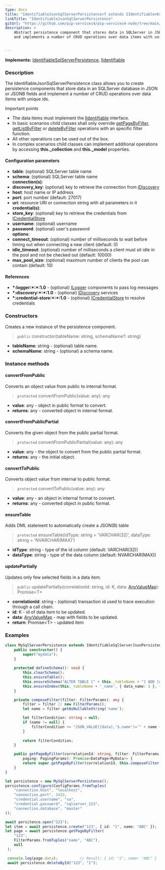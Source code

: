 ```yaml
---
type: docs
title: "IdentifiableJsonSqlServerPersistence<T extends IIdentifiable<K>, K>"
linkTitle: "IdentifiableJsonSqlServerPersistence"
gitUrl: "https://github.com/pip-services4/pip-services4-node/tree/main/pip-services4-sqlserver-node"
description: >
    Abstract persistence component that stores data in SQLServer in JSON or JSONB fields
    and implements a number of CRUD operations over data items with unique ids.

   
---
```


**Implements:** [IdentifiableSqlServerPersistence](../identifiable_sqlserver_persistence), [IIdentifiable](../../../commons/data/iidentifiable)

### Description

The IdentifiableJsonSqlServerPersistence class allows you to create persistence components that store data in an SQLServer database in JSON or JSONB fields and implement a number of CRUD operations over data items with unique ids.

Important points

- The data items must implement the [IIdentifiable](../../../commons/data/iidentifiable) interface.
- In basic scenarios child classes shall only override [getPageByFilter](../sqlserver_persistence/#getpagebyfilter), [getListByFilter](../sqlserver_persistence/#getlistbyfilter) or [deleteByFilter](../sqlserver_persistence/#deletebyfilter) operations with an specific filter function.
- All other operations can be used out of the box. 
- In complex scenarios child classes can implement additional operations by accessing **this._collection** and **this._model** properties.


#### Configuration parameters

- **table**: (optional) SQLServer table name
- **schema**: (optional) SQLServer table name     
**connection(s)**:
- **discovery_key**: (optional) key to retrieve the connection from [IDiscovery](../../../components/connect/idiscovery)
- **host**: host name or IP address
- **port**: port number (default: 27017)
- **uri**: resource URI or connection string with all parameters in it   
**credential(s)**: 
- **store_key**: (optional) key to retrieve the credentials from [ICredentialStore](../../../components/auth/icredential_store)
- **username**: (optional) username
- **password**: (optional) user's password   
**options**:
- **connect_timeout**: (optional) number of milliseconds to wait before timing out when connecting a new client (default: 0)
- **idle_timeout**: (optional) number of milliseconds a client must sit idle in the pool and not be checked out (default: 10000)
- **max_pool_size**: (optional) maximum number of clients the pool can contain (default: 10)

#### References
- **\*:logger:\*:\*:1.0** - (optional) [ILogger](../../../components/log/ilogger) components to pass log messages
- **\*:discovery:\*:\*:1.0** - (optional) [IDiscovery](../../../components/connect/idiscovery) services
- **\*:credential-store:\*:\*:1.0** - (optional) [ICredentialStore](../../../components/auth/icredential_store) to resolve credentials



### Constructors
Creates a new instance of the persistence component.

> `public` constructor(tableName: string, schemaName?: string)

- **tableName**: string - (optional) table name.
- **schemaName**: string - (optional) a schema name.

### Instance methods

#### convertFromPublic
Converts an object value from public to internal format.

> `protected` convertFromPublic(value: any): any

- **value**: any - object in public format to convert.
- **returns**: any - converted object in internal format.


#### convertFromPublicPartial
Converts the given object from the public partial format.

> `protected` convertFromPublicPartial(value: any): any

- **value**: any - the object to convert from the public partial format.
- **returns**: any - the initial object.


#### convertToPublic
Converts object value from internal to public format.

> `protected` convertToPublic(value: any): any

- **value**: any - an object in internal format to convert.
- **returns**: any - converted object in public format.


#### ensureTable
Adds DML statement to automatically create a JSON(B) table

> `protected` ensureTable(idType: string = 'VARCHAR(32)', dataType: string = 'NVARCHAR(MAX)')

- **idType**: string - type of the id column (default: VARCHAR(32))
- **dataType**: string - type of the data column (default: NVARCHAR(MAX))


#### updatePartially
Updates only few selected fields in a data item.

> `public` updatePartially(correlationId: string, id: K, data: [AnyValueMap](../../../commons/data/any_value_map)): Promise\<T\>

- **correlationId**: string - (optional) transaction id used to trace execution through a call chain.
- **id**: K - id of data item to be updated.
- **data**: [AnyValueMap](../../../commons/data/any_value_map) - map with fields to be updated.
- **return**: Promise\<T\> - updated item

### Examples

```typescript
class MySqlServerPersistence extends IdentifiableSqlServerJsonPersistence<MyData, string> {
    public constructor() {
        super("mydata");
    }
    
    protected defineSchema(): void {
        this.clearSchema();
        this.ensureTable();
        this.ensureSchema("ALTER TABLE [" + this._tableName + "] ADD [data_name] AS JSON_VALUE([data],'$.name')")
        this.ensureIndex(this._tableName + '_name', { data_name: 1 }, { unique: true });
    }

    private composeFilter(filter: FilterParams): any {
        filter = filter || new FilterParams();
        let name = filter.getAsNullableString('name');

        let filterCondition: string = null;
        if (name != null) {
            filterCondition += "JSON_VALUE([data],'$.name')='" + name + "'";
        }
    
        return filterCondition;
    }

    public getPageByFilter(correlationId: string, filter: FilterParams,
        paging: PagingParams): Promise<DataPage<MyData>> {
        return super.getPageByFilter(correlationId, this.composeFilter(filter), paging, null, null);
    }
}

let persistence = new MySqlServerPersistence();
persistence.configure(ConfigParams.fromTuples(
    "connection.host", "localhost",
    "connection.port", 1433,
    "credential.username", "sa",
    "credential.password", "sqlserver_123",
    "connection.database", "master"
));

await persitence.open("123");
let item = await persistence.create("123", { id: "1", name: "ABC" });
let page = await persistence.getPageByFilter(
    "123",
    FilterParams.fromTuples("name", "ABC"),
    null
 );

 console.log(page.data);          // Result: { id: "1", name: "ABC" }
 await persistence.deleteById("123", "1");

```
